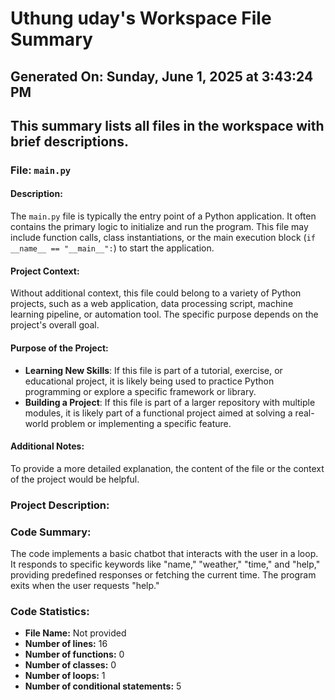 # Uthung uday's Workspace File Summary
## Generated On: Sunday, June 1, 2025 at 3:43:24 PM
This summary lists all files in the workspace with brief descriptions.
---
### File: `main.py`

#### Description:
The `main.py` file is typically the entry point of a Python application. It often contains the primary logic to initialize and run the program. This file may include function calls, class instantiations, or the main execution block (`if __name__ == "__main__":`) to start the application.

#### Project Context:
Without additional context, this file could belong to a variety of Python projects, such as a web application, data processing script, machine learning pipeline, or automation tool. The specific purpose depends on the project's overall goal.

#### Purpose of the Project:
- **Learning New Skills**: If this file is part of a tutorial, exercise, or educational project, it is likely being used to practice Python programming or explore a specific framework or library.
- **Building a Project**: If this file is part of a larger repository with multiple modules, it is likely part of a functional project aimed at solving a real-world problem or implementing a specific feature.

#### Additional Notes:
To provide a more detailed explanation, the content of the file or the context of the project would be helpful. 
### Project Description:
 ### Code Summary:
The code implements a basic chatbot that interacts with the user in a loop. It responds to specific keywords like "name," "weather," "time," and "help," providing predefined responses or fetching the current time. The program exits when the user requests "help."

### Code Statistics:
- **File Name:** Not provided
- **Number of lines:** 16
- **Number of functions:** 0
- **Number of classes:** 0
- **Number of loops:** 1
- **Number of conditional statements:** 5
